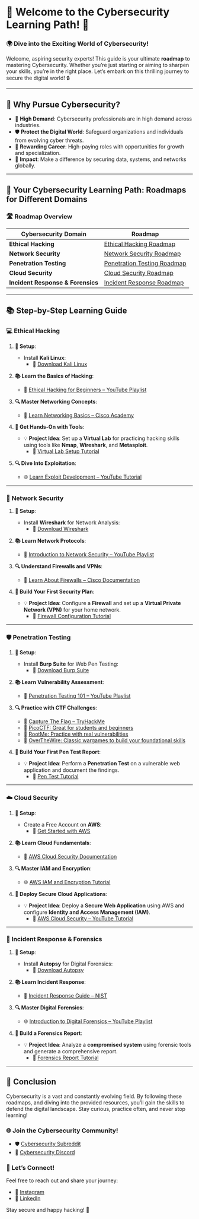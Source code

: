 # 🔐 Welcome to the **Cybersecurity Learning Path**! 🚨

### 🌍 Dive into the **Exciting World of Cybersecurity**!

Welcome, aspiring security experts! This guide is your ultimate **roadmap** to mastering Cybersecurity. Whether you’re just starting or aiming to sharpen your skills, you’re in the right place. Let’s embark on this thrilling journey to secure the digital world! 🔒

---

## 🌟 Why Pursue Cybersecurity?

- 🔑 **High Demand**: Cybersecurity professionals are in high demand across industries.
- 🛡️ **Protect the Digital World**: Safeguard organizations and individuals from evolving cyber threats.
- 💼 **Rewarding Career**: High-paying roles with opportunities for growth and specialization.
- 🚀 **Impact**: Make a difference by securing data, systems, and networks globally.

---

## 📅 Your Cybersecurity Learning Path: Roadmaps for Different Domains

### 🛣️ Roadmap Overview

| **Cybersecurity Domain**         | **Roadmap**                              |
|----------------------------------|------------------------------------------|
| **Ethical Hacking**              | [Ethical Hacking Roadmap](Ethical-Hacking-Roadmap.md) |
| **Network Security**             | [Network Security Roadmap](Network-Security-Roadmap.md) |
| **Penetration Testing**          | [Penetration Testing Roadmap](Penetration-Testing-Roadmap.md) |
| **Cloud Security**               | [Cloud Security Roadmap](Cloud-Security-Roadmap.md) |
| **Incident Response & Forensics**| [Incident Response Roadmap](Incident-Response-Roadmap.md) |

---

## 📚 Step-by-Step Learning Guide

### 💻 **Ethical Hacking**

1. **🔧 Setup**:
   - Install **Kali Linux**: 
     - 🔗 [Download Kali Linux](https://www.kali.org/get-kali/)

2. **📚 Learn the Basics of Hacking**:
   - 🎥 [Ethical Hacking for Beginners – YouTube Playlist](https://www.youtube.com/playlist?list=PLBf0hzazHTGPYtKC5_7d-EA7Z234bgBMi)

3. **🔍 Master Networking Concepts**:
   - 📘 [Learn Networking Basics – Cisco Academy](https://www.netacad.com/courses/networking)

4. **🚀 Get Hands-On with Tools**:
   - 💡 **Project Idea**: Set up a **Virtual Lab** for practicing hacking skills using tools like **Nmap**, **Wireshark**, and **Metasploit**.
     - 🎥 [Virtual Lab Setup Tutorial](https://www.youtube.com/watch?v=kCGiL31Fndo)

5. **🔍 Dive Into Exploitation**:
   - 🌐 [Learn Exploit Development – YouTube Tutorial](https://www.youtube.com/watch?v=8U1A_0FZm3E)

---

### 🔐 **Network Security**

1. **🔧 Setup**:
   - Install **Wireshark** for Network Analysis: 
     - 🔗 [Download Wireshark](https://www.wireshark.org/download.html)

2. **📚 Learn Network Protocols**:
   - 🎥 [Introduction to Network Security – YouTube Playlist](https://www.youtube.com/playlist?list=PL4CNFPUkzGfWUXc11KJyt1ZrJYd0_QdPw)

3. **🔍 Understand Firewalls and VPNs**:
   - 📘 [Learn About Firewalls – Cisco Documentation](https://www.cisco.com/c/en/us/products/security/firewalls/what-is-a-firewall.html)

4. **🚀 Build Your First Security Plan**:
   - 💡 **Project Idea**: Configure a **Firewall** and set up a **Virtual Private Network (VPN)** for your home network.
     - 🎥 [Firewall Configuration Tutorial](https://www.youtube.com/watch?v=XdvXoiB-dDM)

---

### 🛡️ **Penetration Testing**

1. **🔧 Setup**:
   - Install **Burp Suite** for Web Pen Testing: 
     - 🔗 [Download Burp Suite](https://portswigger.net/burp)

2. **📚 Learn Vulnerability Assessment**:
   - 🎥 [Penetration Testing 101 – YouTube Playlist](https://www.youtube.com/playlist?list=PL4CNFPUkzGfWUXc11KJyt1ZrJYd0_QdPw)

3. **🔍 Practice with CTF Challenges**:
   - 📘 [Capture The Flag – TryHackMe](https://tryhackme.com/)
   - 📘 [PicoCTF: Great for students and beginners](https://picoctf.com/)
   - 📘 [RootMe: Practice with real vulnerabilities](https://www.root-me.org/)
   - 📘 [OverTheWire: Classic wargames to build your foundational skills](https://overthewire.org/wargames/)
  

4. **🚀 Build Your First Pen Test Report**:
   - 💡 **Project Idea**: Perform a **Penetration Test** on a vulnerable web application and document the findings.
     - 🎥 [Pen Test Tutorial](https://www.youtube.com/watch?v=xiw0cGM2cVg)

---

### ☁️ **Cloud Security**

1. **🔧 Setup**:
   - Create a Free Account on **AWS**:
     - 🔗 [Get Started with AWS](https://aws.amazon.com/free)

2. **📚 Learn Cloud Fundamentals**:
   - 📘 [AWS Cloud Security Documentation](https://aws.amazon.com/security/)

3. **🔍 Master IAM and Encryption**:
   - 🌐 [AWS IAM and Encryption Tutorial](https://www.youtube.com/watch?v=WZNQjrVXvs4)

4. **🚀 Deploy Secure Cloud Applications**:
   - 💡 **Project Idea**: Deploy a **Secure Web Application** using AWS and configure **Identity and Access Management (IAM)**.
     - 🎥 [AWS Cloud Security – YouTube Tutorial](https://www.youtube.com/watch?v=rfscVS0vtbw)

---

### 🔎 **Incident Response & Forensics**

1. **🔧 Setup**:
   - Install **Autopsy** for Digital Forensics: 
     - 🔗 [Download Autopsy](https://www.sleuthkit.org/autopsy/)

2. **📚 Learn Incident Response**:
   - 📘 [Incident Response Guide – NIST](https://nvlpubs.nist.gov/nistpubs/SpecialPublications/NIST.SP.800-61r2.pdf)

3. **🔍 Master Digital Forensics**:
   - 🌐 [Introduction to Digital Forensics – YouTube Playlist](https://www.youtube.com/playlist?list=PL_Xd7HJG3cfLaAtZ_n5qYzF2bwHReWGGo)

4. **🚀 Build a Forensics Report**:
   - 💡 **Project Idea**: Analyze a **compromised system** using forensic tools and generate a comprehensive report.
     - 🎥 [Forensics Report Tutorial](https://www.youtube.com/watch?v=5bqakzp8Mzk)

---

## 🎉 Conclusion

Cybersecurity is a vast and constantly evolving field. By following these roadmaps, and diving into the provided resources, you’ll gain the skills to defend the digital landscape. Stay curious, practice often, and never stop learning!

### 🌐 Join the Cybersecurity Community!
- 🛡️ [Cybersecurity Subreddit](https://www.reddit.com/r/cybersecurity/)
- 💬 [Cybersecurity Discord](https://discord.com/invite/cybersecurity)

### 💬 Let’s Connect!
Feel free to reach out and share your journey:
- 📸 [Instagram](https://www.instagram.com/yourusername)
- 🔗 [LinkedIn](https://www.linkedin.com/in/yourusername)

Stay secure and happy hacking! 🎉
